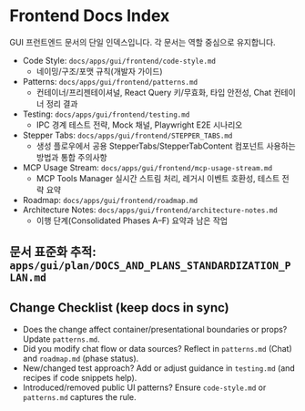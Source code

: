 # Frontend Docs Index

GUI 프런트엔드 문서의 단일 인덱스입니다. 각 문서는 역할 중심으로 유지합니다.

- Code Style: `docs/apps/gui/frontend/code-style.md`
  - 네이밍/구조/포맷 규칙(개발자 가이드)
- Patterns: `docs/apps/gui/frontend/patterns.md`
  - 컨테이너/프리젠테이셔널, React Query 키/무효화, 타입 안전성, Chat 컨테이너 정리 결과
- Testing: `docs/apps/gui/frontend/testing.md`
  - IPC 경계 테스트 전략, Mock 채널, Playwright E2E 시나리오
- Stepper Tabs: `docs/apps/gui/frontend/STEPPER_TABS.md`
  - 생성 플로우에서 공용 StepperTabs/StepperTabContent 컴포넌트 사용하는 방법과 통합 주의사항
- MCP Usage Stream: `docs/apps/gui/frontend/mcp-usage-stream.md`
  - MCP Tools Manager 실시간 스트림 처리, 레거시 이벤트 호환성, 테스트 전략 요약
- Roadmap: `docs/apps/gui/frontend/roadmap.md`
- Architecture Notes: `docs/apps/gui/frontend/architecture-notes.md`
  - 이행 단계(Consolidated Phases A–F) 요약과 남은 작업

## 문서 표준화 추적: `apps/gui/plan/DOCS_AND_PLANS_STANDARDIZATION_PLAN.md`

## Change Checklist (keep docs in sync)

- Does the change affect container/presentational boundaries or props? Update `patterns.md`.
- Did you modify chat flow or data sources? Reflect in `patterns.md` (Chat) and `roadmap.md` (phase status).
- New/changed test approach? Add or adjust guidance in `testing.md` (and recipes if code snippets help).
- Introduced/removed public UI patterns? Ensure `code-style.md` or `patterns.md` captures the rule.
